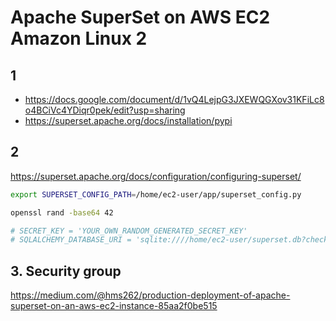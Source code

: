 # Apache SuperSet on AWS EC2 Amazon Linux 2

## 1

- <https://docs.google.com/document/d/1vQ4LejpG3JXEWQGXov31KFiLc8o4BCiVc4YDiqr0pek/edit?usp=sharing>
- <https://superset.apache.org/docs/installation/pypi>

## 2

<https://superset.apache.org/docs/configuration/configuring-superset/>

```sh
export SUPERSET_CONFIG_PATH=/home/ec2-user/app/superset_config.py

openssl rand -base64 42

# SECRET_KEY = 'YOUR_OWN_RANDOM_GENERATED_SECRET_KEY'
# SQLALCHEMY_DATABASE_URI = 'sqlite:////home/ec2-user/superset.db?check_same_thread=false'


```

## 3. Security group

<https://medium.com/@hms262/production-deployment-of-apache-superset-on-an-aws-ec2-instance-85aa2f0be515>
